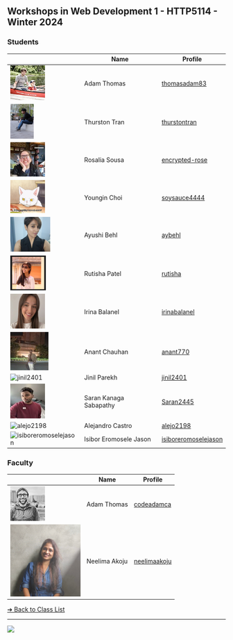 <style>@import url("//readme.codeadam.ca/readme.css");</style>

## Workshops in Web Development 1 - HTTP5114 - Winter 2024

### Students

|                                          | Name        | Profile                               |
| ---------------------------------------- | ----------- | ------------------------------------- |
| ![thomasadam83](images/thomasadam83.jpg) | Adam Thomas | [thomasadam83](students/thomasadam83) |
| ![thurstontran](images/thurstontran.png) | Thurston Tran | [thurstontran](students/thurstontran) |
| ![encrypted-rose](images/encryptedrose.jpg) |Rosalia Sousa | [encrypted-rose](students/encryptedrose..markdown)|
| ![soysauce4444](images/soysauce4444.png) | Youngin Choi | [soysauce4444](students/soysauce4444) |
| ![aybehl](images/aybehl.png) | Ayushi Behl | [aybehl](students/ayushibehl.markdown) |
| ![rutisha](images/Rutisha%20Patel.png)   | Rutisha Patel | [rutisha](students/rutisha.markdown)  |
| ![irinabalanel](images/irinabalanel.jpg) | Irina Balanel | [irinabalanel](students/irinabalanel.markdown) |
| ![anant770](images/anantchauhan.jpeg) | Anant Chauhan | [anant770](students/anant770git) |
| ![jinil2401](images/jinil(1).jpg) | Jinil Parekh | [jinil2401](students/jinil2401) |
| ![Saran2445](images/Saran2445.jpg) | Saran Kanaga Sabapathy | [Saran2445](students/Saran2445) |
| ![alejo2198](images/alejo2198.jpg) | Alejandro Castro | [alejo2198](students/alejo2198) |
| ![isiboreromoselejason](images/IsiborEromosele1) | Isibor Eromosele Jason | [isiboreromoselejason](students/isiboreromoselejason.markdown) |

### Faculty

|                                       | Name        | Profile                          |
| ------------------------------------- | ----------- | -------------------------------- |
| ![Adam Thomas](images/codeadamca.png) | Adam Thomas | [codeadamca](faculty/codeadamca) |
| ![Neelima Akoju](images/neelimaakoju.png) | Neelima Akoju |[neelimaakoju](students/neelimaakoju.markdown) |

[&#10132; Back to Class List](/)

---

<a href="https://brickmmo.com">
<img src="https://brickmmo.com/images/brickmmo-logo-horizontal.jpg" width="100">
</a>
